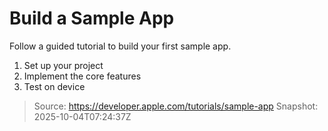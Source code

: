 <div role="main">

# Build a Sample App

Follow a guided tutorial to build your first sample app.

1.  Set up your project
2.  Implement the core features
3.  Test on device

</div>

> Source: https://developer.apple.com/tutorials/sample-app
> Snapshot: 2025-10-04T07:24:37Z
